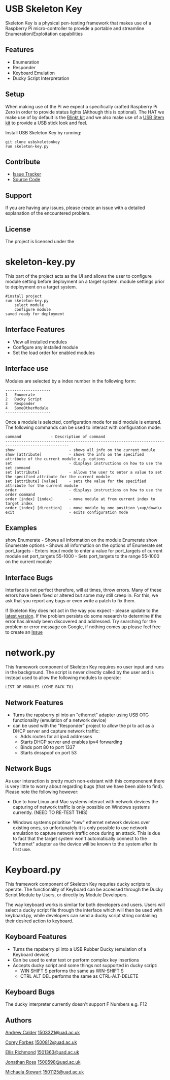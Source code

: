 USB Skeleton Key
=================
Skeleton Key is a physical pen-testing framework that makes use of a Raspberry Pi micro-controller to provide a portable and streamline Enumeration/Exploitation capabilities

Features
---------
  * Enumeration
  * Responder
  * Keyboard Emulation
  * Ducky Script Interpretation

Setup
-------------
When making use of the Pi we expect a specifically crafted Raspberry Pi Zero in order to provide status lights (Although this is optional).
The HAT we make use of by default is the [Blinkt kit](https://shop.pimoroni.com/products/blinkt) and we also make use of a [USB Stem kit](https://shop.pimoroni.com/products/zero-stem-usb-otg-connector) to provide a USB stick look and feel.

Install USB Skeleton Key by running:

	git clone usbskeletonkey
	run skeleton-key.py

Contribute
-----------

- [Issue Tracker](github.com/AR-Calder/usbskeletonkey/usbskeletonkey/issues)
- [Source Code](github.com/AR-Calder/usbskeletonkey/usbskeletonkey)

Support
--------

If you are having any issues, please create an issue with a detailed explanation of the encountered problem.

License
--------

The project is licensed under the <LICENSE>


skeleton-key.py
================

This part of the project acts as the UI and allows the user to configure module setting before deployment on a target system.
module settings prior to deployment on a target system.

	#install project
	run skeleton-key.py
		select module
		configure module
	saved ready for deployment

Interface Features
---------

- View all installed modules
- Configure any installed module
- Set the load order for enabled modules

Interface use
--------------

Modules are selected by a index number in the following form:

    --------------------
    1	Enumerate
    2	Ducky Script
    3	Responder
    4   SomeOtherModule
    --------------------

Once a module is selected, configuration mode for said module is entered.
The following commands can be used to interact with configuration mode:

    command				- Description of command
    --------------------------------------------------------------------------------------------------
    show				        - shows all info on the current module
    show [attribute]		    - shows the info on the specified attribute of the current module e.g. options
    set				            - displays instructions on how to use the set command
    set [attribute]			    - allows the user to enter a value to set the specified attribute for the current module
    set [attribute] [value]	    - sets the value for the specified attribute for the current module
    order                       - displays instructions on how to use the order command
    order [index] [index]       - move module at from current index to target index
    order [index] [direction]   - move module by one position \<up/down\>
    exit 				        - exits configuration mode

Examples
----------

show Enumerate			- Shows all information on the module Enumerate
show Enumerate options		- Shows all information on the options of Enumerate
set port_targets  		- Enters input mode to enter a value for port_targets of current module
set port_targets 55-1000	- Sets port_targets to the range 55-1000 on the current module

Interface Bugs
-----

Interface is not perfect therefore, will at times, throw errors. Many of these errors have been fixed or altered
but some may still creep in. For this, we ask that you report any bugs or even write a patch to fix them.

If Skeleton Key does not act in the way you expect - please update to the [latest version](https://github.com/AR-Calder/usbskeletonkey). If the problem persists do some research to determine if the error has already
been discovered and addressed. Try searching for the problem or error message on Google, if nothing comes up please
feel free to create an [Issue](https://github.com/AR-Calder/usbskeletonkey)


network.py
================
This framework component of Skeleton Key requires no user input and runs in the background. The script is never directly called by the user and is instead used to allow the following modules to operate:

	LIST OF MODULES (COME BACK TO)


Network Features
---------

- Turns the rapsberry pi into an "ethernet" adapter using USB OTG functionality (emulation of a network device)
- can be used with the "Responder" project to allow the pi to act as a DHCP server and capture network traffic:
	- Adds routes for all ipv4 addresses
	- Starts DHCP server and enables ipv4 forwarding
	- Binds port 80 to port 1337
	- Starts dnsspoof on port 53

Network Bugs
-----
As user interaction is pretty much non-existant with this componenent there is very little to worry about regarding bugs (that we have been able to find). Please note the following however:

- Due to how Linux and Mac systems interact with network devices the capturing of network traffic is only possible on Windows systems currently. (NEED TO RE-TEST THIS)

- Windows systems prioritise "new" ethernet network devices over existing ones, so unfortunately it is only possible to use network emulation to capture network traffic once during an attack. This is due to fact that the target system won't automatically connect to the "ethernet" adapter as the device will be known to the system after its first use.

Keyboard.py
===========
This framework component of Skeleton Key requries ducky scripts to operate. The functionality of Keyboard can be accessed through the Ducky Script Module by Users, or directly by Module Developers.

The way keyboard works is similar for both developers and users. Users will select a ducky script file through the interface which will then be used with keyboard.py, while developers can send a ducky script string containing their desired action to keyboard.

Keyboard Features
---------

- Turns the rapsberry pi into a USB Rubber Ducky (emulation of a Keyboard device)
- Can be used to enter text or perform complex key insertions
- Accepts ducky script and some things not supported in ducky script:
	- WIN SHIFT S  performs the same as WIN-SHIFT S
	- CTRL ALT DEL performs the same as CTRL-ALT-DELETE

Keyboard Bugs
-----
The ducky interpreter currently doesn't support F Numbers e.g. F12


Authors
-------
[Andrew Calder](https://github.com/AR-Calder) <1503321@uad.ac.uk>

[Corey Forbes](https://github.com/yeroc-sebrof) <1500812@uad.ac.uk>

[Ellis Richmond](https://github.com/EGRichmond) <1501363@uad.ac.uk>

[Jonathan Ross](https://github.com/Joh98) <1500598@uad.ac.uk>

[Michaela Stewart](https://github.com/muicheka) <1501125@uad.ac.uk>